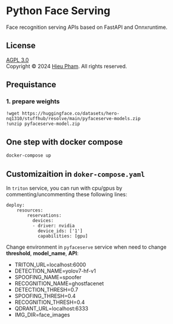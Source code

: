 # Python Face Serving
Face recognition serving APIs based on FastAPI and Onnxruntime.
## License
[AGPL 3.0](/LICENSE)<br>
Copyright &copy; 2024 [Hieu Pham](https://github.com/hieupth). All rights reserved.

## Prequistance
### 1. prepare weights
```
!wget https://huggingface.co/datasets/hero-nq1310/stuffhub/resolve/main/pyfaceserve-models.zip
!unzip pyfaceserve-model.zip
```

## One step with docker compose
```bash
docker-compose up
```

## Customizaition in `doker-compose.yaml`

In `triton` service, you can run with cpu/gpus by commenting/uncommenting these following lines:
```
deploy:
    resources:
        reservations:
          devices:
          - driver: nvidia
            device_ids: ['1']
            capabilities: [gpu]
```

Change environment in `pyfaceserve` service when need to change **threshold**, **model_name**, **API**:
- TRITON_URL=localhost:6000
- DETECTION_NAME=yolov7-hf-v1
- SPOOFING_NAME=spoofer
- RECOGNITION_NAME=ghostfacenet
- DETECTION_THRESH=0.7
- SPOOFING_THRESH=0.4
- RECOGNITION_THRESH=0.4
- QDRANT_URL=localhost:6333
- IMG_DIR=face_images